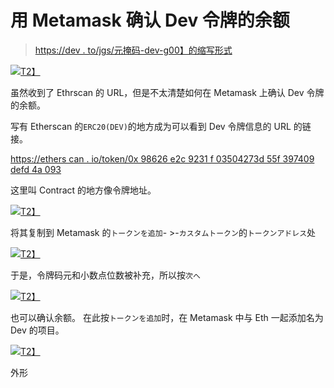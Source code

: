 # 用 Metamask 确认 Dev 令牌的余额

> [https://dev . to/jgs/元掩码-dev-g00】的缩写形式](https://dev.to/jgs/metamask--dev--g00)

[![](../Images/9010813ac45c93f19dec465829895381.png)T2】](https://res.cloudinary.com/practicaldev/image/fetch/s--0WlfakUr--/c_limit%2Cf_auto%2Cfl_progressive%2Cq_auto%2Cw_880/https://i.gyazo.com/0663e25d96c0ffd26d31415cfc778949.png)

虽然收到了 Ethrscan 的 URL，但是不太清楚如何在 Metamask 上确认 Dev 令牌的余额。

写有 Etherscan 的`ERC20(DEV)`的地方成为可以看到 Dev 令牌信息的 URL 的链接。

[https://ethers can . io/token/0x 98626 e2c 9231 f 03504273d 55f 397409 defd 4a 093](https://etherscan.io/token/0x98626e2c9231f03504273d55f397409defd4a093)

这里叫 Contract 的地方像令牌地址。

[![](../Images/51907e941e83ac4ca6005c85c64f70c2.png)T2】](https://res.cloudinary.com/practicaldev/image/fetch/s--6jBRgOX_--/c_limit%2Cf_auto%2Cfl_progressive%2Cq_auto%2Cw_880/https://i.gyazo.com/eedead944b380515ad9bbdcbfdc7ffce.png)

将其复制到 Metamask 的`トークンを追加`- >-`カスタムトークン`的`トークンアドレス`处

[![](../Images/36ad0a9958c6d9b894832bfb58cd9376.png)T2】](https://res.cloudinary.com/practicaldev/image/fetch/s--sMSq0jmp--/c_limit%2Cf_auto%2Cfl_progressive%2Cq_auto%2Cw_880/https://i.gyazo.com/f2e95a660b3001937567cc3ebd73d9f2.png)

于是，令牌码元和小数点位数被补充，所以按`次へ`

[![](../Images/0dc0295eba0db6759dad04493040e147.png)T2】](https://res.cloudinary.com/practicaldev/image/fetch/s--LNIE6kmK--/c_limit%2Cf_auto%2Cfl_progressive%2Cq_auto%2Cw_880/https://i.gyazo.com/1c175be859fc8c90162404d860e7a950.png)

也可以确认余额。 在此按`トークンを追加`时，在 Metamask 中与 Eth 一起添加名为 Dev 的项目。

[![](../Images/05e00c462b451386b48d28e22beeba31.png)T2】](https://res.cloudinary.com/practicaldev/image/fetch/s--8nn7JsRs--/c_limit%2Cf_auto%2Cfl_progressive%2Cq_auto%2Cw_880/https://i.gyazo.com/e28ffabe3dcde9c3e92e245d38a34c99.png)

外形